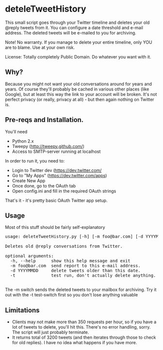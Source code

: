 deteleTweetHistory
==================

This small script goes through your Twitter timeline and deletes your old @reply tweets from it.
You can configure a date threshold and e-mail address. The deleted tweets will be e-mailed to you for archiving.

Note! 
No warranty. If you manage to delete your entire timeline, only YOU are to blame. Use at your own risk.

License: Totally completely Public Domain. Do whatever you want with it.

Why?
----
Because you might not want your old conversations around for years and years. Of course they'll probably be cached in various other places (like Google), but
at least this way the link to your account will be broken. It's not perfect privacy (or really, privacy at all) - but then again nothing on Twitter is. 

Pre-reqs and Installation.
--------------------------

You'll need 
* Python 2.x
* Tweepy (http://tweepy.github.com/)
* Access to SMTP-server running at localhost

In order to run it, you need to:
* Login to Twitter dev (https://dev.twitter.com/
* Go to "My Apps" (https://dev.twitter.com/apps)
* Create New App
* Once done, go to the OAuth tab
* Open config.ini and fill in the required OAuth strings

That's it - it's pretty basic OAuth Twitter app setup.

Usage
------

Most of this stuff should be fairly self-explanatory 

<pre>
usage: deleteTweetHistory.py [-h] [-m foo@bar.com] [-d YYYYMMDD] [-t]

Deletes old @reply conversations from Twitter.

optional arguments:
  -h, --help      show this help message and exit
  -m foo@bar.com  send report to this e-mail address.
  -d YYYYMMDD     delete tweets older than this date.
  -t              test run, don't actually delete anything.
  </pre>
  
 The -m switch sends the deleted tweets to your mailbox for archiving. 
 Try it out with the -t test-switch first so you don't lose anything valuable
 
 Limitations
 ------------
 * Clients may not make more than 350 requests per hour, so if you have a lot of tweets to delete, you'll hit this. There's no error handling, sorry. The script will just probably terminate.
 * It returns total of 3200 tweets (and then iterates through those to check for old replies). I have no idea what happens if you have more.
